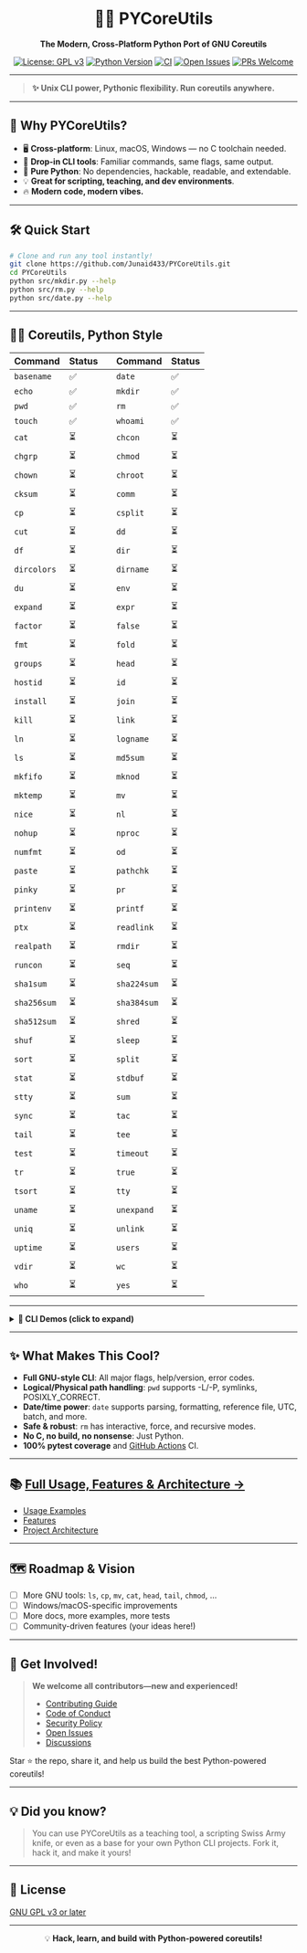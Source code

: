 <div align="center">

# 🐍✨ PYCoreUtils

**The Modern, Cross-Platform Python Port of GNU Coreutils**

[![License: GPL v3](https://img.shields.io/badge/License-GPLv3-blue.svg)](https://www.gnu.org/licenses/gpl-3.0)
[![Python Version](https://img.shields.io/badge/python-3.6%2B-blue.svg)](https://www.python.org/)
[![CI](https://github.com/Junaid433/PYCoreUtils/actions/workflows/python-tests.yml/badge.svg)](https://github.com/Junaid433/PYCoreUtils/actions)
[![Open Issues](https://img.shields.io/github/issues/Junaid433/PYCoreUtils?color=orange)](https://github.com/Junaid433/PYCoreUtils/issues)
[![PRs Welcome](https://img.shields.io/badge/PRs-welcome-brightgreen.svg?style=flat-square)](CONTRIBUTING.md)

</div>

---

> **✨ Unix CLI power, Pythonic flexibility. Run coreutils anywhere.**

---

## 🌟 Why PYCoreUtils?

- 🖥️ **Cross-platform**: Linux, macOS, Windows — no C toolchain needed.
- 🧩 **Drop-in CLI tools**: Familiar commands, same flags, same output.
- 🐍 **Pure Python**: No dependencies, hackable, readable, and extendable.
- 💡 **Great for scripting, teaching, and dev environments**.
- 🔥 **Modern code, modern vibes.**

---

## 🛠️ Quick Start

```bash
# Clone and run any tool instantly!
git clone https://github.com/Junaid433/PYCoreUtils.git
cd PYCoreUtils
python src/mkdir.py --help
python src/rm.py --help
python src/date.py --help
```

---

## 🧑‍💻 Coreutils, Python Style

| Command      | Status |  | Command      | Status |
| ------------ | ------ |--| ------------ | ------ |
| `basename`   | ✅     |  | `date`       | ✅     |
| `echo`       | ✅     |  | `mkdir`      | ✅     |
| `pwd`        | ✅     |  | `rm`         | ✅     |
| `touch`      | ✅     |  | `whoami`     | ✅     |
| `cat`        | ⏳     |  | `chcon`      | ⏳     |
| `chgrp`      | ⏳     |  | `chmod`      | ⏳     |
| `chown`      | ⏳     |  | `chroot`     | ⏳     |
| `cksum`      | ⏳     |  | `comm`       | ⏳     |
| `cp`         | ⏳     |  | `csplit`     | ⏳     |
| `cut`        | ⏳     |  | `dd`         | ⏳     |
| `df`         | ⏳     |  | `dir`        | ⏳     |
| `dircolors`  | ⏳     |  | `dirname`    | ⏳     |
| `du`         | ⏳     |  | `env`        | ⏳     |
| `expand`     | ⏳     |  | `expr`       | ⏳     |
| `factor`     | ⏳     |  | `false`      | ⏳     |
| `fmt`        | ⏳     |  | `fold`       | ⏳     |
| `groups`     | ⏳     |  | `head`       | ⏳     |
| `hostid`     | ⏳     |  | `id`         | ⏳     |
| `install`    | ⏳     |  | `join`       | ⏳     |
| `kill`       | ⏳     |  | `link`       | ⏳     |
| `ln`         | ⏳     |  | `logname`    | ⏳     |
| `ls`         | ⏳     |  | `md5sum`     | ⏳     |
| `mkfifo`     | ⏳     |  | `mknod`      | ⏳     |
| `mktemp`     | ⏳     |  | `mv`         | ⏳     |
| `nice`       | ⏳     |  | `nl`         | ⏳     |
| `nohup`      | ⏳     |  | `nproc`      | ⏳     |
| `numfmt`     | ⏳     |  | `od`         | ⏳     |
| `paste`      | ⏳     |  | `pathchk`    | ⏳     |
| `pinky`      | ⏳     |  | `pr`         | ⏳     |
| `printenv`   | ⏳     |  | `printf`     | ⏳     |
| `ptx`        | ⏳     |  | `readlink`   | ⏳     |
| `realpath`   | ⏳     |  | `rmdir`      | ⏳     |
| `runcon`     | ⏳     |  | `seq`        | ⏳     |
| `sha1sum`    | ⏳     |  | `sha224sum`  | ⏳     |
| `sha256sum`  | ⏳     |  | `sha384sum`  | ⏳     |
| `sha512sum`  | ⏳     |  | `shred`      | ⏳     |
| `shuf`       | ⏳     |  | `sleep`      | ⏳     |
| `sort`       | ⏳     |  | `split`      | ⏳     |
| `stat`       | ⏳     |  | `stdbuf`     | ⏳     |
| `stty`       | ⏳     |  | `sum`        | ⏳     |
| `sync`       | ⏳     |  | `tac`        | ⏳     |
| `tail`       | ⏳     |  | `tee`        | ⏳     |
| `test`       | ⏳     |  | `timeout`    | ⏳     |
| `tr`         | ⏳     |  | `true`       | ⏳     |
| `tsort`      | ⏳     |  | `tty`        | ⏳     |
| `uname`      | ⏳     |  | `unexpand`   | ⏳     |
| `uniq`       | ⏳     |  | `unlink`     | ⏳     |
| `uptime`     | ⏳     |  | `users`      | ⏳     |
| `vdir`       | ⏳     |  | `wc`         | ⏳     |
| `who`        | ⏳     |  | `yes`        | ⏳     |

---

<details>
<summary><b>🌈 CLI Demos (click to expand)</b></summary>

```bash
$ python src/rm.py -rf build/
$ python src/date.py '+%Y-%m-%d %H:%M:%S'
$ python src/mkdir.py -p src/utils
$ python src/pwd.py
$ python src/basename.py /usr/bin/python3
$ python src/echo.py -e "Hello\nWorld!"
```
</details>

---

## ✨ What Makes This Cool?

- **Full GNU-style CLI**: All major flags, help/version, error codes.
- **Logical/Physical path handling**: `pwd` supports -L/-P, symlinks, POSIXLY_CORRECT.
- **Date/time power**: `date` supports parsing, formatting, reference file, UTC, batch, and more.
- **Safe & robust**: `rm` has interactive, force, and recursive modes.
- **No C, no build, no nonsense**: Just Python.
- **100% pytest coverage** and [GitHub Actions](https://github.com/Junaid433/PYCoreUtils/actions) CI.

---

## 📚 [Full Usage, Features & Architecture →](docs/usage.md)

- [Usage Examples](docs/usage.md)
- [Features](docs/features.md)
- [Project Architecture](docs/architecture.md)

---

## 🗺️ Roadmap & Vision

- [ ] More GNU tools: `ls`, `cp`, `mv`, `cat`, `head`, `tail`, `chmod`, ...
- [ ] Windows/macOS-specific improvements
- [ ] More docs, more examples, more tests
- [ ] Community-driven features (your ideas here!)

---

## 💬 Get Involved!

> **We welcome all contributors—new and experienced!**
>
> - [Contributing Guide](CONTRIBUTING.md)
> - [Code of Conduct](CODE_OF_CONDUCT.md)
> - [Security Policy](SECURITY.md)
> - [Open Issues](https://github.com/Junaid433/PYCoreUtils/issues)
> - [Discussions](https://github.com/Junaid433/PYCoreUtils/discussions)

Star ⭐ the repo, share it, and help us build the best Python-powered coreutils!

---

## 💡 Did you know?

> You can use PYCoreUtils as a teaching tool, a scripting Swiss Army knife, or even as a base for your own Python CLI projects. Fork it, hack it, and make it yours!

---

## 📄 License

[GNU GPL v3 or later](https://www.gnu.org/licenses/gpl-3.0.html)

---

<div align="center">

💡 <b>Hack, learn, and build with Python-powered coreutils!</b>

</div>
